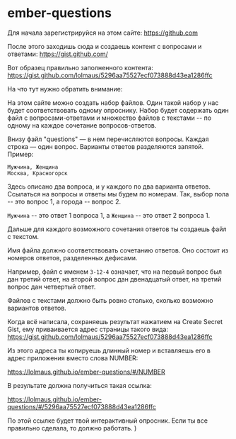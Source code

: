 # ember-questions

Для начала зарегистрируйся на этом сайте: https://github.com

После этого заходишь сюда и создаешь контент с вопросами и ответами: https://gist.github.com/

Вот образец правильно заполненного контента: https://gist.github.com/lolmaus/5296aa75527ecf073888d43ea1286ffc

На что тут нужно обратить внимание:

На этом сайте можно создать набор файлов. Один такой набор у нас будет соответствовать одному опроснику. Набор будет содержать один файл с вопросами-ответами и множество файлов с текстами -- по одному на каждое сочетание вопросов-ответов.

Внизу файл "questions" — в нем перечисляются вопросы. Каждая строка — один вопрос. Варианты ответов разделяются запятой. Пример:

    Мужчина, Женщина
    Москва, Красногорск

Здесь описано два вопроса, и у каждого по два варианта ответов. Ссылаться на вопросы и ответы мы будем по номерам. Так, выбор пола -- это вопрос 1, а города -- вопрос 2.

`Мужчина` -- это ответ 1 вопроса 1, а `Женщина` -- это ответ 2 вопроса 1.

Дальше для каждого возможного сочетания ответов ты создаешь файл с текстом.

Имя файла должно соответствовать сочетанию ответов. Оно состоит из номеров ответов, разделенных дефисами.

Например, файл с именем `3-12-4` означает, что на первый вопрос был дан третий ответ, на второй вопрос дан двенадцатый ответ, на третий вопрос дан четвертый ответ.

Файлов с текстами должно быть ровно столько, сколько возможно вариантов ответов.

Когда всё написала, сохраняешь результат нажатием на Create Secret Gist, ему приваивается адрес страницы такого вида:
https://gist.github.com/lolmaus/5296aa75527ecf073888d43ea1286ffc

Из этого адреса ты копируешь длинный номер и вставляешь его в адрес приложения вместо слова NUMBER:

https://lolmaus.github.io/ember-questions/#/NUMBER

В результате должна получиться такая ссылка:

https://lolmaus.github.io/ember-questions/#/5296aa75527ecf073888d43ea1286ffc

По этой ссылке будет твой интерактивный опросник. Если ты все правильно сделала, то должно работать. )
